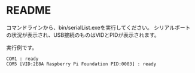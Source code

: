 # README

コマンドラインから、bin/serialList.exeを実行してください。
シリアルポートの状況が表示され、USB接続のものはVIDとPIDが表示されます。

実行例です。

```
COM1 : ready
COM5 [VID:2E8A Raspberry Pi Foundation PID:0003] : ready
```

